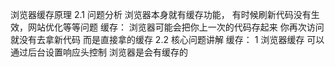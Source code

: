 浏览器缓存原理
2.1 问题分析
浏览器本身就有缓存功能， 有时候刷新代码没有生效，网站优化等等问题
缓存： 浏览器可能会把你上一次的代码存起来 你再次访问 就没有去拿新代码 而是直接拿的缓存
2.2 核心问题讲解
缓存：
1 浏览器缓存 可以通过后台设置响应头控制
浏览器是会有缓存的

